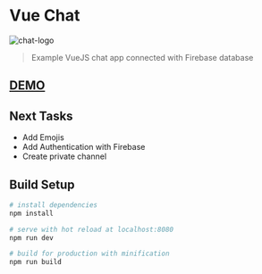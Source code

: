 # Vue Chat

![chat-logo](https://user-images.githubusercontent.com/6087113/48301154-5c309200-e4e9-11e8-8a42-33ab51d7ec77.png)

> Example VueJS chat app connected with Firebase database

## [DEMO](https://vue-fire-chat-ddf55.firebaseapp.com)

## Next Tasks
- Add Emojis
- Add Authentication with Firebase
- Create private channel

## Build Setup

``` bash
# install dependencies
npm install

# serve with hot reload at localhost:8080
npm run dev

# build for production with minification
npm run build

```
